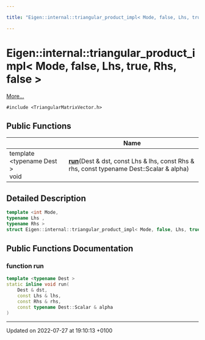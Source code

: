 ```yaml
---

title: "Eigen::internal::triangular_product_impl< Mode, false, Lhs, true, Rhs, false >"

---
```


# Eigen::internal::triangular_product_impl< Mode, false, Lhs, true, Rhs, false >



 [More...](#detailed-description)


`#include <TriangularMatrixVector.h>`

## Public Functions

|                | Name           |
| -------------- | -------------- |
| template <typename Dest \> <br>void | **[run](http://example.org/classes/structeigen_1_1internal_1_1triangular__product__impl_3_01mode_00_01false_00_01lhs_00_01true_00_01rhs_00_01false_01_4/#function-run)**(Dest & dst, const Lhs & lhs, const Rhs & rhs, const typename Dest::Scalar & alpha) |

## Detailed Description

```cpp
template <int Mode,
typename Lhs ,
typename Rhs >
struct Eigen::internal::triangular_product_impl< Mode, false, Lhs, true, Rhs, false >;
```

## Public Functions Documentation

### function run

```cpp
template <typename Dest >
static inline void run(
    Dest & dst,
    const Lhs & lhs,
    const Rhs & rhs,
    const typename Dest::Scalar & alpha
)
```


-------------------------------

Updated on 2022-07-27 at 19:10:13 +0100
